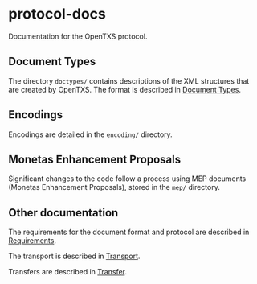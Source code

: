 # protocol-docs

Documentation for the OpenTXS protocol.

## Document Types

The directory `doctypes/` contains descriptions of the XML structures
that are created by OpenTXS. The format is described in
[Document Types](DocumentTypes.md).

## Encodings

Encodings are detailed in the `encoding/` directory.

## Monetas Enhancement Proposals

Significant changes to the code follow a process using MEP documents
(Monetas Enhancement Proposals), stored in the `mep/` directory.

## Other documentation

The requirements for the document format and protocol are described in
[Requirements](Requirements.md).

The transport is described in [Transport](Transport.md).

Transfers are described in [Transfer](Transfer.md).

